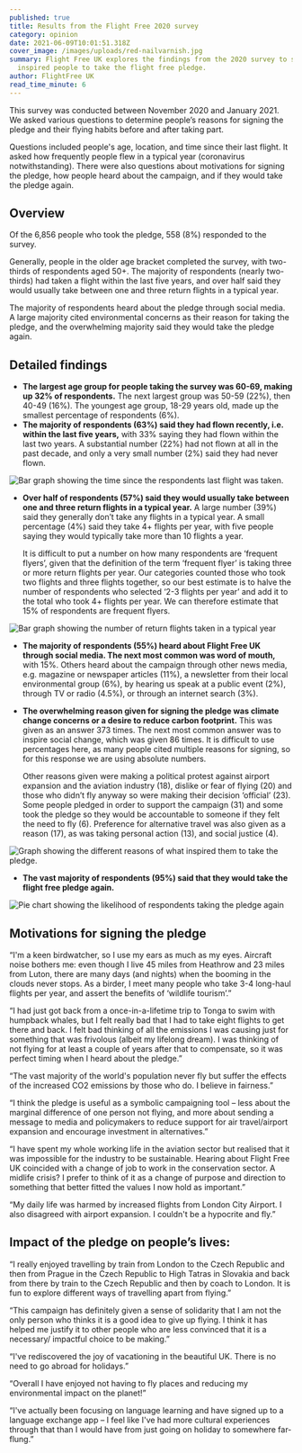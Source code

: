 ```yaml
---
published: true
title: Results from the Flight Free 2020 survey
category: opinion
date: 2021-06-09T10:01:51.318Z
cover_image: /images/uploads/red-nailvarnish.jpg
summary: Flight Free UK explores the findings from the 2020 survey to see what
  inspired people to take the flight free pledge.
author: FlightFree UK
read_time_minute: 6
---
```

This survey was conducted between November 2020 and January 2021. We asked various questions to determine people’s reasons for signing the pledge and their flying habits before and after taking part. 

Questions included people's age, location, and time since their last flight. It asked how frequently people flew in a typical year (coronavirus notwithstanding). There were also questions about motivations for signing the pledge, how people heard about the campaign, and if they would take the pledge again.

## Overview

Of the 6,856 people who took the pledge, 558 (8%) responded to the survey. 

Generally, people in the older age bracket completed the survey, with two-thirds of respondents aged 50+. The majority of respondents (nearly two-thirds) had taken a flight within the last five years, and over half said they would usually take between one and three return flights in a typical year. 

The majority of respondents heard about the pledge through social media. A large majority cited environmental concerns as their reason for taking the pledge, and the overwhelming majority said they would take the pledge again.

## Detailed findings

* **The largest age group for people taking the survey was 60-69, making up 32% of respondents.** The next largest group was 50-59 (22%), then 40-49 (16%). The youngest age group, 18-29 years old, made up the smallest percentage of respondents (6%). 
* **The majority of respondents (63%) said they had flown recently, i.e. within the last five years,** with 33% saying they had flown within the last two years. A substantial number (22%) had not flown at all in the past decade, and only a very small number (2%) said they had never flown. 

![Bar graph showing the time since the respondents last flight was taken.](/images/uploads/last-flight-graph-2020.jpg "The majority of respondents said they had flown within the last five years")

* **Over half of respondents (57%) said they would usually take between one and three return flights in a typical year.** A large number (39%) said they generally don’t take any flights in a typical year. A small percentage (4%) said they take 4+ flights per year, with five people saying they would typically take more than 10 flights a year. 

  It is difficult to put a number on how many respondents are ‘frequent flyers’, given that the definition of the term ‘frequent flyer’ is taking three or more return flights per year. Our categories counted those who took two flights and three flights together, so our best estimate is to halve the number of respondents who selected ‘2-3 flights per year’ and add it to the total who took 4+ flights per year. We can therefore estimate that 15% of respondents are frequent flyers.

![Bar graph showing the number of return flights taken in a typical year](/images/uploads/return-flights-graph-2020.jpg "Graph showing the frequency of return flights in a typical year")

* **The majority of respondents (55%) heard about Flight Free UK through social media. The next most common was word of mouth,** with 15%. Others heard about the campaign through other news media, e.g. magazine or newspaper articles (11%), a newsletter from their local environmental group (6%), by hearing us speak at a public event (2%), through TV or radio (4.5%), or through an internet search (3%).
* **The overwhelming reason given for signing the pledge was climate change concerns or a desire to reduce carbon footprint.** This was given as an answer 373 times. The next most common answer was to inspire social change, which was given 86 times. It is difficult to use percentages here, as many people cited multiple reasons for signing, so for this response we are using absolute numbers. 

  Other reasons given were making a political protest against airport expansion and the aviation industry (18), dislike or fear of flying (20) and those who didn’t fly anyway so were making their decision ‘official’ (23). Some people pledged in order to support the campaign (31) and some took the pledge so they would be accountable to someone if they felt the need to fly (6). Preference for alternative travel was also given as a reason (17), as was taking personal action (13), and social justice (4).

![Graph showing the different reasons of what inspired them to take the pledge.](/images/uploads/motivations-graph-2020.jpg "The overwhelming reason given for signing the pledge was climate change concerns")

* **The vast majority of respondents (95%) said that they would take the flight free pledge again.**

![Pie chart showing the likelihood of respondents taking the pledge again](/images/uploads/repledge-graph-2020.jpg "The majority of repondents would take the pledge again")

## Motivations for signing the pledge

“I'm a keen birdwatcher, so I use my ears as much as my eyes. Aircraft noise bothers me: even though I live 45 miles from Heathrow and 23 miles from Luton, there are many days (and nights) when the booming in the clouds never stops. As a birder, I meet many people who take 3-4 long-haul flights per year, and assert the benefits of ‘wildlife tourism’.”

“I had just got back from a once-in-a-lifetime trip to Tonga to swim with humpback whales, but I felt really bad that I had to take eight flights to get there and back. I felt bad thinking of all the emissions I was causing just for something that was frivolous (albeit my lifelong dream). I was thinking of not flying for at least a couple of years after that to compensate, so it was perfect timing when I heard about the pledge.”

“The vast majority of the world's population never fly but suffer the effects of the increased CO2 emissions by those who do. I believe in fairness.”

“I think the pledge is useful as a symbolic campaigning tool – less about the marginal difference of one person not flying, and more about sending a message to media and policymakers to reduce support for air travel/airport expansion and encourage investment in alternatives.”

“I have spent my whole working life in the aviation sector but realised that it was impossible for the industry to be sustainable. Hearing about Flight Free UK coincided with a change of job to work in the conservation sector. A midlife crisis? I prefer to think of it as a change of purpose and direction to something that better fitted the values I now hold as important.”

“My daily life was harmed by increased flights from London City Airport. I also disagreed with airport expansion. I couldn't be a hypocrite and fly.”

## Impact of the pledge on people’s lives:

“I really enjoyed travelling by train from London to the Czech Republic and then from Prague in the Czech Republic to High Tatras in Slovakia and back from there by train to the Czech Republic and then by coach to London. It is fun to explore different ways of travelling apart from flying.”

“This campaign has definitely given a sense of solidarity that I am not the only person who thinks it is a good idea to give up flying. I think it has helped me justify it to other people who are less convinced that it is a necessary/ impactful choice to be making.”

“I've rediscovered the joy of vacationing in the beautiful UK. There is no need to go abroad for holidays.”

“Overall I have enjoyed not having to fly places and reducing my environmental impact on the planet!”

“I've actually been focusing on language learning and have signed up to a language exchange app – I feel like I've had more cultural experiences through that than I would have from just going on holiday to somewhere far-flung.”